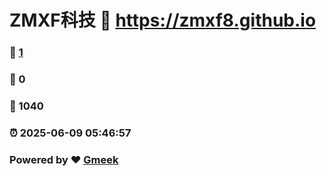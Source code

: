 # ZMXF科技 :link: https://zmxf8.github.io 
### :page_facing_up: [1](https://zmxf8.github.io/tag.html) 
### :speech_balloon: 0 
### :hibiscus: 1040 
### :alarm_clock: 2025-06-09 05:46:57 
### Powered by :heart: [Gmeek](https://github.com/Meekdai/Gmeek)
